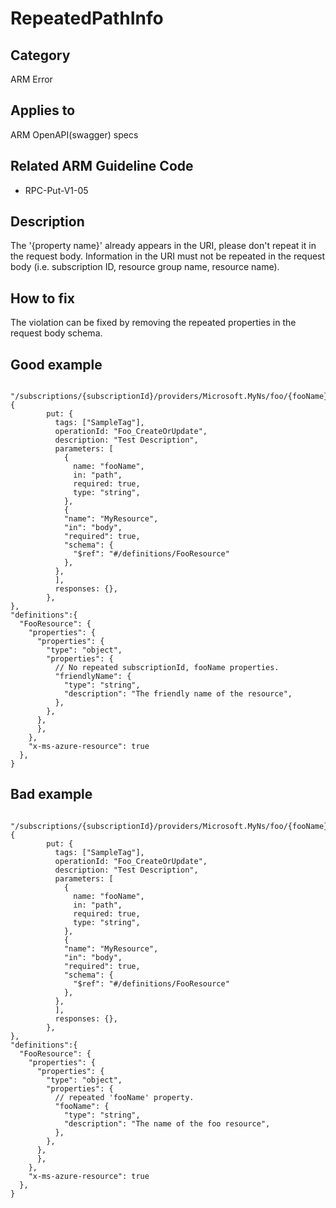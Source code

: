 # RepeatedPathInfo

## Category

ARM Error

## Applies to

ARM OpenAPI(swagger) specs

## Related ARM Guideline Code

- RPC-Put-V1-05

## Description

The '{property name}' already appears in the URI, please don't repeat it in the request body. Information in the URI must not be repeated in the request body (i.e. subscription ID, resource group name, resource name).

## How to fix

The violation can be fixed by removing the repeated properties in the request body schema.

## Good example

```
 "/subscriptions/{subscriptionId}/providers/Microsoft.MyNs/foo/{fooName}": {
        put: {
          tags: ["SampleTag"],
          operationId: "Foo_CreateOrUpdate",
          description: "Test Description",
          parameters: [
            {
              name: "fooName",
              in: "path",
              required: true,
              type: "string",
            },
            {
            "name": "MyResource",
            "in": "body",
            "required": true,
            "schema": {
              "$ref": "#/definitions/FooResource"
            },
          },
          ],
          responses: {},
        },
},
"definitions":{
  "FooResource": {
    "properties": {
      "properties": {
        "type": "object",
        "properties": {
          // No repeated subscriptionId, fooName properties.
          "friendlyName": {
            "type": "string",
            "description": "The friendly name of the resource",
          },
        },
      },
      },
    },
    "x-ms-azure-resource": true
  },
}
```
## Bad example

```
 "/subscriptions/{subscriptionId}/providers/Microsoft.MyNs/foo/{fooName}": {
        put: {
          tags: ["SampleTag"],
          operationId: "Foo_CreateOrUpdate",
          description: "Test Description",
          parameters: [
            {
              name: "fooName",
              in: "path",
              required: true,
              type: "string",
            },
            {
            "name": "MyResource",
            "in": "body",
            "required": true,
            "schema": {
              "$ref": "#/definitions/FooResource"
            },
          },
          ],
          responses: {},
        },
},
"definitions":{
  "FooResource": {
    "properties": {
      "properties": {
        "type": "object",
        "properties": {
          // repeated 'fooName' property.
          "fooName": {
            "type": "string",
            "description": "The name of the foo resource",
          },
        },
      },
      },
    },
    "x-ms-azure-resource": true
  },
}
```
